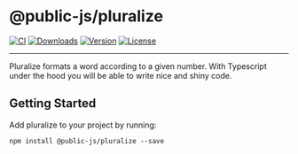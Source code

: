 # @public-js/pluralize

[![CI](https://img.shields.io/github/workflow/status/public-js/pluralize/CI?style=flat-square)](https://github.com/public-js/pluralize/actions?query=workflow%3ACI)
[![Downloads](https://img.shields.io/npm/dm/@public-js/pluralize?style=flat-square)](https://www.npmjs.com/package/@public-js/pluralize)
[![Version](https://img.shields.io/npm/v/@public-js/pluralize?style=flat-square)](https://www.npmjs.com/package/@public-js/pluralize)
[![License](https://img.shields.io/npm/l/@public-js/pluralize?style=flat-square)](https://www.npmjs.com/package/@public-js/pluralize)

---

Pluralize formats a word according to a given number. With Typescript under the hood you will be able to write nice and shiny code.


## Getting Started

Add pluralize to your project by running:
```shell
npm install @public-js/pluralize --save
```
